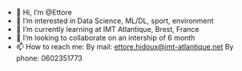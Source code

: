 - 👋 Hi, I’m @Ettore
- 👀 I’m interested in Data Science, ML/DL, sport, environment 
- 🌱 I’m currently learning at IMT Atlantique, Brest, France
- 💞️ I’m looking to collaborate on an intership of 6 month
- 📫 How to reach me:
By mail: ettore.hidoux@imt-atlantique.net
By phone: 0602351773

<!---
Ettore-1/Ettore-1 is a ✨ special ✨ repository because its `README.md` (this file) appears on your GitHub profile.
You can click the Preview link to take a look at your changes.
--->

